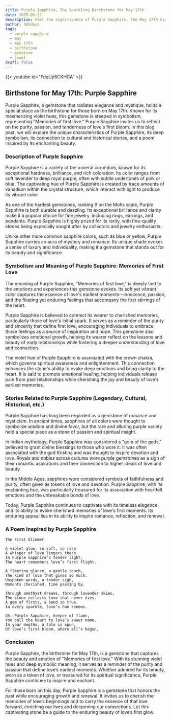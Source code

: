 ```yaml
---
title: Purple Sapphire, The Sparkling Birthstone for May 17th
date: 2025-05-17
description: Feel the significance of Purple Sapphire, the May 17th birthstone symbolizing Memories of first love. Let its beauty and meaning brighten your day.
author: 365days
tags:
  - purple sapphire
  - may
  - may 17th
  - birthstone
  - gemstone
  - jewel
draft: false
---
```


{{< youtube id="FdqUp5CKHCA" >}}

## Birthstone for May 17th: Purple Sapphire

Purple Sapphire, a gemstone that radiates elegance and mystique, holds a special place as the birthstone for those born on May 17th. Known for its mesmerizing violet hues, this gemstone is steeped in symbolism, representing "Memories of first love." Purple Sapphire invites us to reflect on the purity, passion, and tenderness of love's first bloom. In this blog post, we will explore the unique characteristics of Purple Sapphire, its deep symbolism, its connection to cultural and historical stories, and a poem inspired by its enchanting beauty.

### Description of Purple Sapphire

Purple Sapphire is a variety of the mineral corundum, known for its exceptional hardness, brilliance, and rich coloration. Its color ranges from soft lavender to deep royal purple, often with subtle undertones of pink or blue. The captivating hue of Purple Sapphire is created by trace amounts of vanadium within the crystal structure, which interact with light to produce its vibrant color.

As one of the hardest gemstones, ranking 9 on the Mohs scale, Purple Sapphire is both durable and dazzling. Its exceptional brilliance and clarity make it a popular choice for fine jewelry, including rings, earrings, and pendants. Purple Sapphire is highly prized for its rarity, with fine-quality stones being especially sought after by collectors and jewelry enthusiasts.

Unlike other more common sapphire colors, such as blue or yellow, Purple Sapphire carries an aura of mystery and romance. Its unique shade evokes a sense of luxury and individuality, making it a gemstone that stands out for its beauty and significance.

### Symbolism and Meaning of Purple Sapphire: Memories of First Love

The meaning of Purple Sapphire, "Memories of first love," is deeply tied to the emotions and experiences this gemstone evokes. Its soft yet vibrant color captures the essence of love's earliest moments—innocence, passion, and the fleeting yet enduring feelings that accompany the first stirrings of the heart.

Purple Sapphire is believed to connect its wearer to cherished memories, particularly those of love's initial spark. It serves as a reminder of the purity and sincerity that define first love, encouraging individuals to embrace those feelings as a source of inspiration and hope. This gemstone also symbolizes emotional growth, helping its wearer reflect on the lessons and beauty of early relationships while fostering a deeper understanding of love and connection.

The violet hue of Purple Sapphire is associated with the crown chakra, which governs spiritual awareness and enlightenment. This connection enhances the stone's ability to evoke deep emotions and bring clarity to the heart. It is said to promote emotional healing, helping individuals release pain from past relationships while cherishing the joy and beauty of love's earliest memories.

### Stories Related to Purple Sapphire (Legendary, Cultural, Historical, etc.)

Purple Sapphire has long been regarded as a gemstone of romance and mysticism. In ancient times, sapphires of all colors were thought to symbolize wisdom and divine favor, but the rare and alluring purple variety held a special place as a stone of passion and spiritual insight.

In Indian mythology, Purple Sapphire was considered a "gem of the gods," believed to grant divine blessings to those who wore it. It was often associated with the god Krishna and was thought to inspire devotion and love. Royals and nobles across cultures wore purple gemstones as a sign of their romantic aspirations and their connection to higher ideals of love and beauty.

In the Middle Ages, sapphires were considered symbols of faithfulness and purity, often given as tokens of love and devotion. Purple Sapphire, with its enchanting hue, was particularly treasured for its association with heartfelt emotions and the unbreakable bonds of love.

Today, Purple Sapphire continues to captivate with its timeless elegance and its ability to evoke cherished memories of love's first moments. Its enduring appeal lies in its ability to inspire romance, reflection, and renewal.

### A Poem Inspired by Purple Sapphire

```
The First Glimmer

A violet glow, so soft, so rare,  
A whisper of love lingers there.  
In Purple Sapphire’s tender light,  
The heart remembers love’s first flight.  

A fleeting glance, a gentle touch,  
The kind of love that gives so much.  
Unspoken words, a tender sigh,  
Moments cherished, time passing by.  

Through amethyst dreams, through lavender skies,  
The stone reflects love that never dies.  
A gem of firsts, a bond so true,  
In every sparkle, love’s hue renews.  

Oh, Purple Sapphire, keeper of flame,  
You call the heart to love’s sweet name.  
In your depths, a tale is spun,  
Of love’s first bloom, where all’s begun.
```

### Conclusion

Purple Sapphire, the birthstone for May 17th, is a gemstone that captures the beauty and emotion of "Memories of first love." With its stunning violet hues and deep symbolic meaning, it serves as a reminder of the purity and passion that define love’s earliest moments. Whether admired for its beauty, worn as a token of love, or treasured for its spiritual significance, Purple Sapphire continues to inspire and enchant.

For those born on this day, Purple Sapphire is a gemstone that honors the past while encouraging growth and renewal. It invites us to cherish the memories of love’s beginnings and to carry the essence of that love forward, enriching our lives and deepening our connections. Let this captivating stone be a guide to the enduring beauty of love’s first glow.